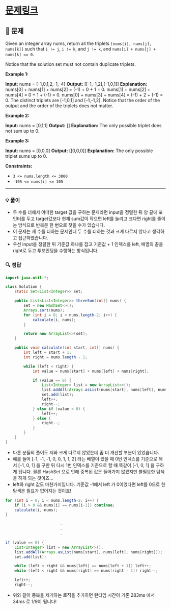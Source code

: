 # [문제링크](https://leetcode.com/problems/3sum/)

## 📝 문제

Given an integer array nums, return all the triplets `[nums[i], nums[j], nums[k]]` such that `i != j`, `i != k`, and `j != k`, and `nums[i] + nums[j] + nums[k] == 0`.

Notice that the solution set must not contain duplicate triplets.

**Example 1:**

**Input:** nums = [-1,0,1,2,-1,-4]
**Output:** [[-1,-1,2],[-1,0,1]]
**Explanation:** 
nums[0] + nums[1] + nums[2] = (-1) + 0 + 1 = 0.
nums[1] + nums[2] + nums[4] = 0 + 1 + (-1) = 0.
nums[0] + nums[3] + nums[4] = (-1) + 2 + (-1) = 0.
The distinct triplets are [-1,0,1] and [-1,-1,2].
Notice that the order of the output and the order of the triplets does not matter.

**Example 2:**

**Input:** nums = [0,1,1]
**Output:** []
**Explanation:** The only possible triplet does not sum up to 0.

**Example 3:**

**Input:** nums = [0,0,0]
**Output:** [[0,0,0]]
**Explanation:** The only possible triplet sums up to 0.

**Constraints:**

- `3 <= nums.length <= 3000`
- `-105 <= nums[i] <= 105`

---

### 💡 풀이

- 두 수를 더해서 어떠한 target 값을 구하는 문제라면 input을 정렬한 뒤 양 끝에 포인터를 두고 target값보다 현재 sum값이 작으면 left를 늘리고 크다면 right를 줄이는 방식으로 반복문 한 번으로 찾을 수가 있습니다.
- 이 문제는 세 수를 더하는 문제인데 두 수를 더하는 것과 크게 다르지 않다고 생각하고 접근하였습니다.
- 우선 input을 정렬한 뒤 기준값 하나를 잡고 기준값 + 1 인덱스를 left, 배열의 끝을 right로 두고 투포인팅을 수행하는 방식입니다.

### 🔍 정답

```java
import java.util.*;

class Solution {
    static Set<List<Integer>> set;

    public List<List<Integer>> threeSum(int[] nums) {
        set = new HashSet<>();
        Arrays.sort(nums);
        for (int i = 0; i < nums.length-2; i++) {
            calculate(i, nums);
        }

        return new ArrayList<>(set);
    }

    public void calculate(int start, int[] nums) {
        int left = start + 1;
        int right = nums.length - 1;

        while (left < right) {
            int value = nums[start] + nums[left] + nums[right];

            if (value == 0) {
                List<Integer> list = new ArrayList<>();
                list.addAll(Arrays.asList(nums[start], nums[left], nums[right]));
                set.add(list);
                left++;
                right--;
            } else if (value < 0) {
                left++;
            } else {
                right--;
            }
        }
    }
}
```

- 다른 분들의 풀이도 저와 크게 다르지 않았는데 좀 더 개선할 부분이 있었습니다.
- 예를 들어 \[-1, -1, -1, 0, 0, 1, 1, 2\] 라는 배열이 있을 때 0번 인덱스를 기준으로 해서 \[-1, 0, 1\] 을 구한 뒤 다시 1번 인덱스를 기준으로 할 때 똑같이 \[-1, 0, 1\] 을 구하게 됩니다. 물론 HashSet 으로 인해 중복된 값은 들어가지 않겠지만 불필요한 탐색을 하게 되는 것이죠...
- left와 right 값도 마찬가지입니다. 기준값 -1에서 left 가 0이었다면 left를 0으로 한 탐색은 필요가 없어지는 것이죠!

```java
for (int i = 0; i < nums.length-2; i++) {
	if (i > 0 && nums[i] == nums[i-1]) continue;
	calculate(i, nums);
}

						.
						.
						.

if (value == 0) {
	List<Integer> list = new ArrayList<>();
	list.addAll(Arrays.asList(nums[start], nums[left], nums[right]));
	set.add(list);

	while (left < right && nums[left] == nums[left + 1]) left++;
	while (left < right && nums[right] == nums[right - 1]) right--;

	left++;
	right--;
```

- 위와 같이 중복을 제거하는 로직을 추가하면 런타임 시간이 기존 283ms 에서 34ms 로 1/9이 됩니다!